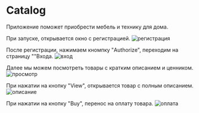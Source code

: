 # Catalog

Приложение поможет приобрести мебель и технику для дома.

При запуске, открывается окно с регистрацией.
![регистрация](https://github.com/DolgikhTi/Catalog/assets/89405961/6ccb2b68-fe9e-4f0d-b6b7-424961bcfd71)

После регистрации, нажимаем кномпку "Authorize", переходим на страницу ""Входа.
![вход](https://github.com/DolgikhTi/Catalog/assets/89405961/2a8b3ed0-cd0a-4d36-a984-31b3908bf602)

Далее мы можем посмотреть товары c кратким описанием и ценником.
![просмотр](https://github.com/DolgikhTi/Catalog/assets/89405961/8f15bc45-c5ce-4b28-a306-a5499ce232f5)

При нажатии на кнопку "View", открывается товар с полным описанием.
![описание](https://github.com/DolgikhTi/Catalog/assets/89405961/0dbb66b9-49af-47f7-92d8-ffefba7ea97e)

При нажатии на кнопку "Buy", перенос на оплату товара.
![оплата](https://github.com/DolgikhTi/Catalog/assets/89405961/59c7762a-56f6-4045-bfa8-8d33375bf9c7)
